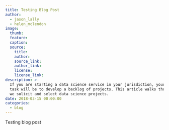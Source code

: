 ```yaml
---
title: Testing Blog Post
author:
  - jason_lally
  - helen_mclendon
image:
  thumb:
  feature:
  caption:
  source:
    title:
    author:
    source_link:
    author_link:
    license:
    license_link:
description: >-
  If you are starting a data science service in your jurisdiction, your first
  task will be to develop a backlog of projects. This article walks through how
  we solicit and select data science projects.
date: 2018-03-15 00:00:00
categories:
  - blog
---
```


Testing blog post